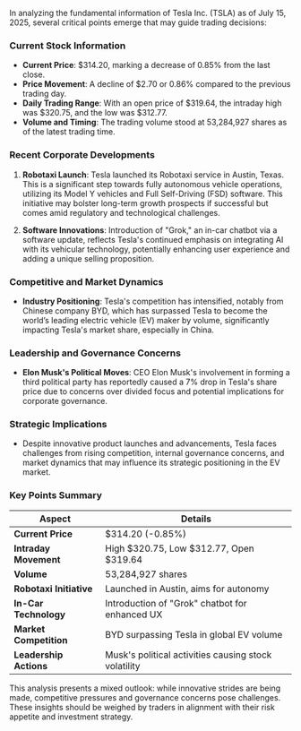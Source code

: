 In analyzing the fundamental information of Tesla Inc. (TSLA) as of July 15, 2025, several critical points emerge that may guide trading decisions:

### Current Stock Information
- **Current Price**: $314.20, marking a decrease of 0.85% from the last close.
- **Price Movement**: A decline of $2.70 or 0.86% compared to the previous trading day.
- **Daily Trading Range**: With an open price of $319.64, the intraday high was $320.75, and the low was $312.77.
- **Volume and Timing**: The trading volume stood at 53,284,927 shares as of the latest trading time.

### Recent Corporate Developments
1. **Robotaxi Launch**: Tesla launched its Robotaxi service in Austin, Texas. This is a significant step towards fully autonomous vehicle operations, utilizing its Model Y vehicles and Full Self-Driving (FSD) software. This initiative may bolster long-term growth prospects if successful but comes amid regulatory and technological challenges.

2. **Software Innovations**: Introduction of "Grok," an in-car chatbot via a software update, reflects Tesla's continued emphasis on integrating AI with its vehicular technology, potentially enhancing user experience and adding a unique selling proposition.

### Competitive and Market Dynamics
- **Industry Positioning**: Tesla's competition has intensified, notably from Chinese company BYD, which has surpassed Tesla to become the world’s leading electric vehicle (EV) maker by volume, significantly impacting Tesla's market share, especially in China.

### Leadership and Governance Concerns
- **Elon Musk's Political Moves**: CEO Elon Musk's involvement in forming a third political party has reportedly caused a 7% drop in Tesla's share price due to concerns over divided focus and potential implications for corporate governance.

### Strategic Implications
- Despite innovative product launches and advancements, Tesla faces challenges from rising competition, internal governance concerns, and market dynamics that may influence its strategic positioning in the EV market.

### Key Points Summary

| **Aspect**                | **Details**                                            |
|---------------------------|--------------------------------------------------------|
| **Current Price**         | $314.20 (-0.85%)                                       |
| **Intraday Movement**     | High $320.75, Low $312.77, Open $319.64                |
| **Volume**                | 53,284,927 shares                                      |
| **Robotaxi Initiative**   | Launched in Austin, aims for autonomy                  |
| **In-Car Technology**     | Introduction of "Grok" chatbot for enhanced UX        |
| **Market Competition**    | BYD surpassing Tesla in global EV volume              |
| **Leadership Actions**    | Musk's political activities causing stock volatility  |

This analysis presents a mixed outlook: while innovative strides are being made, competitive pressures and governance concerns pose challenges. These insights should be weighed by traders in alignment with their risk appetite and investment strategy.